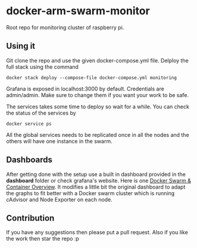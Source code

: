 # docker-arm-swarm-monitor
Root repo for monitoring cluster of raspberry pi.

## Using it
Git clone the repo and use the given docker-compose.yml file. Delploy the full stack using the command

    docker stack deploy --compose-file docker-compose.yml monitoring

Grafana is exposed in localhost:3000 by default. Credentials are admin/admin. Make sure to change them if you want your work to be safe.

The services takes some time to deploy so wait for a while. You can check the status of the services by 

    docker service ps 
    
All the global services needs to be replicated once in all the nodes and the others will have one instance in the swarm.

## Dashboards
After getting done with the setup use a built in dashboard provided in the **dashboard** folder or check grafana's website.
Here is one [Docker Swarm & Container Overview](https://grafana.com/dashboards/609). It modifies a little bit the original dashboard to adapt the graphs to fit better with a Docker swarm cluster which is running cAdvisor and Node Exporter on each node.

## Contribution
If you have any suggestions then please put a pull request. Also if you like the work then star the repo :p
